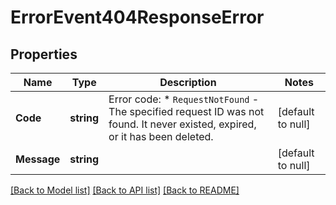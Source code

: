 # ErrorEvent404ResponseError

## Properties
Name | Type | Description | Notes
------------ | ------------- | ------------- | -------------
**Code** | **string** | Error code:  * `RequestNotFound` - The specified request ID was not found. It never existed, expired, or it has been deleted.  | [default to null]
**Message** | **string** |  | [default to null]

[[Back to Model list]](../README.md#documentation-for-models) [[Back to API list]](../README.md#documentation-for-api-endpoints) [[Back to README]](../README.md)

